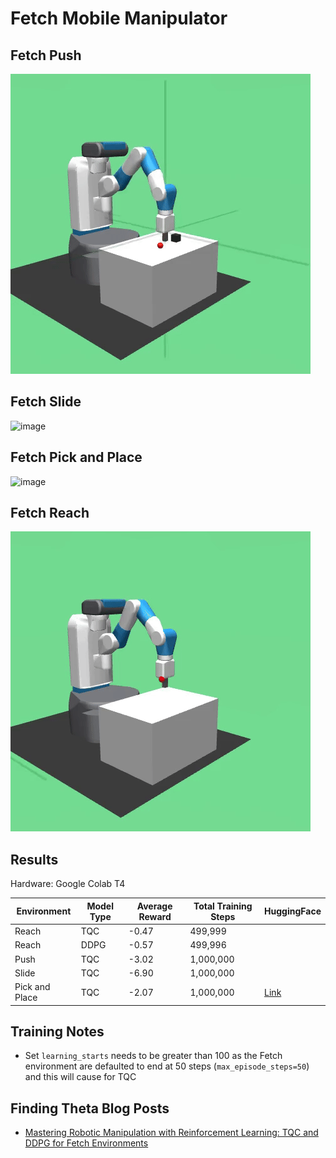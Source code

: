 # Fetch Mobile Manipulator

## Fetch Push

![image](./Images/tqc_fetch_push_dense.gif)

## Fetch Slide

![image](./Images/tqc_fetch_slide_dense.gif)

## Fetch Pick and Place

![image](./Images/tqc_fetch_pick_and_place_dense.gif)

## Fetch Reach

![image](./Images/tqc_fetch_reach_dense.gif)

## Results

Hardware: Google Colab T4

| Environment    | Model Type | Average Reward | Total Training Steps | HuggingFace                                                    |
|----------------|------------|----------------|----------------------|----------------------------------------------------------------|
| Reach          | TQC        | -0.47          | 499,999              |                                                                |
| Reach          | DDPG       | -0.57          | 499,996              |                                                                |
| Push           | TQC        | -3.02          | 1,000,000            |                                                                |
| Slide          | TQC        | -6.90          | 1,000,000            |                                                                | 
| Pick and Place | TQC        | -2.07          | 1,000,000            | [Link](https://huggingface.co/kuds/fetch-pick-place-dense-tqc) | 

## Training Notes
- Set `learning_starts` needs to be greater than 100 as the Fetch environment are defaulted to end at 50 steps (`max_episode_steps=50`) and this will cause for TQC

## Finding Theta Blog Posts
- [Mastering Robotic Manipulation with Reinforcement Learning: TQC and DDPG for Fetch Environments](https://www.findingtheta.com/blog/mastering-robotic-manipulation-with-reinforcement-learning-tqc-and-ddpg-for-fetch-environments)
